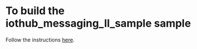 # To build the iothub_messaging_ll_sample sample

Follow the instructions [here](../../../../../doc/get_started/mbed-freescale-k64f-c.md).